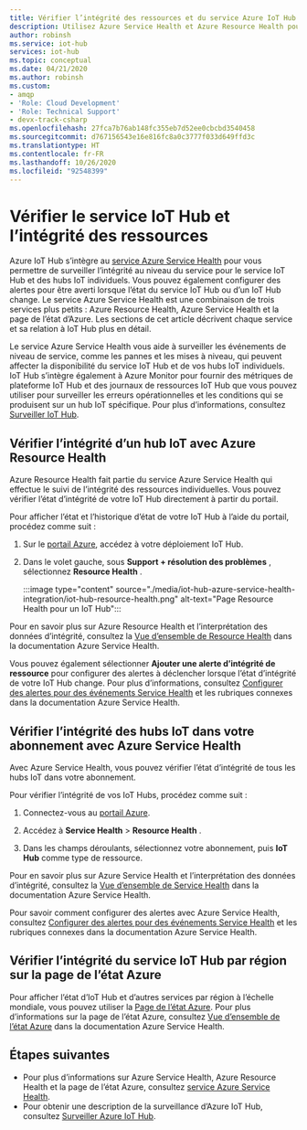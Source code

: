 ```yaml
---
title: Vérifier l’intégrité des ressources et du service Azure IoT Hub | Microsoft Docs
description: Utilisez Azure Service Health et Azure Resource Health pour surveiller IoT Hub
author: robinsh
ms.service: iot-hub
services: iot-hub
ms.topic: conceptual
ms.date: 04/21/2020
ms.author: robinsh
ms.custom:
- amqp
- 'Role: Cloud Development'
- 'Role: Technical Support'
- devx-track-csharp
ms.openlocfilehash: 27fca7b76ab148fc355eb7d52ee0cbcbd3540458
ms.sourcegitcommit: d767156543e16e816fc8a0c3777f033d649ffd3c
ms.translationtype: HT
ms.contentlocale: fr-FR
ms.lasthandoff: 10/26/2020
ms.locfileid: "92548399"
---
```

# <a name="check-iot-hub-service-and-resource-health"></a>Vérifier le service IoT Hub et l’intégrité des ressources

Azure IoT Hub s’intègre au [service Azure Service Health](../service-health/overview.md) pour vous permettre de surveiller l’intégrité au niveau du service pour le service IoT Hub et des hubs IoT individuels. Vous pouvez également configurer des alertes pour être averti lorsque l’état du service IoT Hub ou d’un IoT Hub change. Le service Azure Service Health est une combinaison de trois services plus petits : Azure Resource Health, Azure Service Health et la page de l’état d’Azure. Les sections de cet article décrivent chaque service et sa relation à IoT Hub plus en détail.

Le service Azure Service Health vous aide à surveiller les événements de niveau de service, comme les pannes et les mises à niveau, qui peuvent affecter la disponibilité du service IoT Hub et de vos hubs IoT individuels. IoT Hub s’intègre également à Azure Monitor pour fournir des métriques de plateforme IoT Hub et des journaux de ressources IoT Hub que vous pouvez utiliser pour surveiller les erreurs opérationnelles et les conditions qui se produisent sur un hub IoT spécifique. Pour plus d’informations, consultez [Surveiller IoT Hub](monitor-iot-hub.md).

## <a name="check-health-of-an-iot-hub-with-azure-resource-health"></a>Vérifier l’intégrité d’un hub IoT avec Azure Resource Health

Azure Resource Health fait partie du service Azure Service Health qui effectue le suivi de l’intégrité des ressources individuelles. Vous pouvez vérifier l’état d’intégrité de votre IoT Hub directement à partir du portail.

Pour afficher l’état et l’historique d’état de votre IoT Hub à l’aide du portail, procédez comme suit :

1. Sur le [portail Azure](https://portal.azure.com), accédez à votre déploiement IoT Hub.

1. Dans le volet gauche, sous **Support + résolution des problèmes** , sélectionnez **Resource Health** .

    :::image type="content" source="./media/iot-hub-azure-service-health-integration/iot-hub-resource-health.png" alt-text="Page Resource Health pour un IoT Hub":::

Pour en savoir plus sur Azure Resource Health et l’interprétation des données d’intégrité, consultez la [Vue d’ensemble de Resource Health](../service-health/resource-health-overview.md) dans la documentation Azure Service Health.

Vous pouvez également sélectionner **Ajouter une alerte d’intégrité de ressource** pour configurer des alertes à déclencher lorsque l’état d’intégrité de votre IoT Hub change. Pour plus d’informations, consultez [Configurer des alertes pour des événements Service Health](../service-health/alerts-activity-log-service-notifications-portal.md) et les rubriques connexes dans la documentation Azure Service Health.

## <a name="check-health-of-iot-hubs-in-your-subscription-with-azure-service-health"></a>Vérifier l’intégrité des hubs IoT dans votre abonnement avec Azure Service Health

Avec Azure Service Health, vous pouvez vérifier l’état d’intégrité de tous les hubs IoT dans votre abonnement.

Pour vérifier l’intégrité de vos IoT Hubs, procédez comme suit :

1. Connectez-vous au [portail Azure](https://portal.azure.com).

2. Accédez à **Service Health** > **Resource Health** .

3. Dans les champs déroulants, sélectionnez votre abonnement, puis **IoT Hub** comme type de ressource.

Pour en savoir plus sur Azure Service Health et l’interprétation des données d’intégrité, consultez la [Vue d’ensemble de Service Health](../service-health/service-health-overview.md) dans la documentation Azure Service Health.

Pour savoir comment configurer des alertes avec Azure Service Health, consultez [Configurer des alertes pour des événements Service Health](../service-health/alerts-activity-log-service-notifications-portal.md) et les rubriques connexes dans la documentation Azure Service Health.

## <a name="check-health-of-the-iot-hub-service-by-region-on-azure-status-page"></a>Vérifier l’intégrité du service IoT Hub par région sur la page de l’état Azure

Pour afficher l’état d’IoT Hub et d’autres services par région à l’échelle mondiale, vous pouvez utiliser la [Page de l’état Azure](https://status.azure.com/status). Pour plus d’informations sur la page de l’état Azure, consultez [Vue d’ensemble de l’état Azure](../service-health/azure-status-overview.md) dans la documentation Azure Service Health.

## <a name="next-steps"></a>Étapes suivantes

* Pour plus d’informations sur Azure Service Health, Azure Resource Health et la page de l’état Azure, consultez [service Azure Service Health](../service-health/overview.md).
* Pour obtenir une description de la surveillance d’Azure IoT Hub, consultez [Surveiller Azure IoT Hub](monitor-iot-hub.md).
